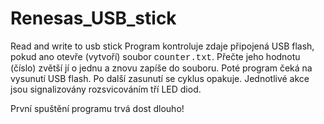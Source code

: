 # Renesas_USB_stick
Read and write to usb stick
Program kontroluje zdaje připojená USB flash, pokud ano otevře (vytvoří) soubor <span style="font-family: 'Courier New';">counter.txt</span>. Přečte jeho hodnotu (číslo) zvětší jí o jednu a znovu zapíše do souboru. Poté program čeká na vysunutí USB flash. Po další zasunutí se cyklus opakuje. Jednotlivé akce jsou signalizovány rozsvicováním tří LED diod.

První spuštění programu trvá dost dlouho!
